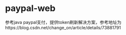 # paypal-web
参考java paypal支付，提供token刷新解决方案，参考地址为https://blog.csdn.net/change_on/article/details/73881791
